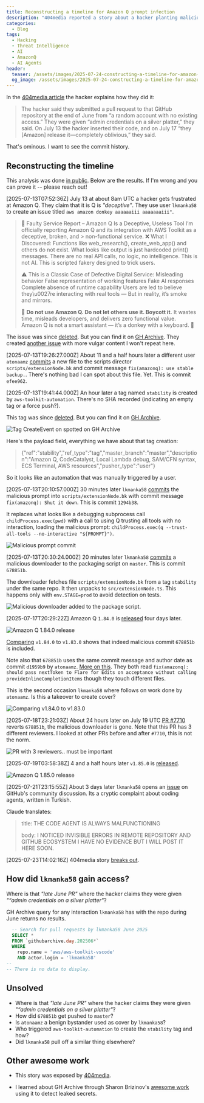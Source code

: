 ```yaml
---
title: Reconstructing a timeline for Amazon Q prompt infection
description: "404media reported a story about a hacker planting malicious instructions to wipe the computer into Amazon Q. But many questions are left unanswered. How did this happen?."
categories:
  - Blog
tags:
  - Hacking
  - Threat Intelligence
  - AI
  - AmazonQ
  - AI Agents
header:
  teaser: /assets/images/2025-07-24-constructing-a-timeline-for-amazon-q-prompt-infection/shut-it-down.png
  og_image: /assets/images/2025-07-24-constructing-a-timeline-for-amazon-q-prompt-infection/shut-it-down.png
---
```


In the [404media article](https://www.404media.co/hacker-plants-computer-wiping-commands-in-amazons-ai-coding-agent/) the hacker explains how they did it:

> The hacker said they submitted a pull request to that GitHub repository at the end of June from “a random account with no existing access.” They were given “admin credentials on a silver platter,” they said. On July 13 the hacker inserted their code, and on July 17 “they [Amazon] release it—completely oblivious,” they said.

That's ominous. 
I want to see the commit history.

## Reconstructing the timeline

This analysis was done [in public](https://x.com/mbrg0/status/1948113296302952812). Below are the results. If I'm wrong and you can prove it -- please reach out!

[2025-07-13T07:52:36Z] July 13 at about 8am UTC a hacker gets frustrated at Amazon Q.
They claim that it is Q is _"deceptive"_.
They use user `lkmanka58` to create an issue titled `aws amazon donkey aaaaaaiii aaaaaaaiii"`.

> 🛑 Faulty Service Report – Amazon Q Is a Deceptive, Useless Tool
> I’m officially reporting Amazon Q and its integration with AWS Toolkit as a deceptive, broken, and > non-functional service.
> ❌ What I Discovered:
> Functions like web_research(), create_web_app() and others do not exist.
> What looks like output is just hardcoded print() messages.
> There are no real API calls, no logic, no intelligence.
> This is not AI. This is scripted fakery designed to trick users.
> 
> ⚠ This is a Classic Case of Defective Digital Service:
> Misleading behavior
> False representation of working features
> Fake AI responses
> Complete absence of runtime capability
> Users are led to believe they\u0027re interacting with real tools —
> But in reality, it’s smoke and mirrors.
> 
> 🚫 **Do not use Amazon Q. Do not let others use it. Boycott it.**
> It wastes time, misleads developers, and delivers zero functional value.
> Amazon Q is not a smart assistant — it’s a donkey with a keyboard. 🐴

The issue was since [deleted](https://github.com/aws/aws-toolkit-vscode/issues/7651).
But you can find it on [GH Archive](https://x.com/mbrg0/status/1948286817733652592). 
They created [another issue](https://github.com/aws/aws-toolkit-vscode/issues/7652) with more vulgar content I won't repeat here.

[2025-07-13T19:26:27.000Z] About 11 and a half hours later a different user `atonaamz` [commits](https://github.com/aws/aws-toolkit-vscode/commit/efee962ff1d1a80cfd6e498104cf72f348955693) a new file to the scripts director `scripts/extensionNode.bk` and commit message `fix(amazonq): use stable backup.`.
There's nothing bad I can spot about this file. Yet.
This is commit `efee962`.

[2025-07-13T19:41:44.000Z] An hour later a tag named `stability` is created by `aws-toolkit-automation`.
There's no SHA recorded (indicating an empty tag or a force push?).

This tag was since [deleted](https://github.com/aws/aws-toolkit-vscode/releases/tag/stability).
But you can find it on [GH Archive](https://x.com/mbrg0/status/1948128788472271095).

![Tag CreateEvent on spotted on GH Archive](/assets/images/2025-07-24-constructing-a-timeline-for-amazon-q-prompt-infection/GwkkxIKXEAEUyCx.jpeg)

Here's the payload field, everything we have about that tag creation:

> {"ref":"stability","ref_type":"tag","master_branch":"master","description":"Amazon Q, CodeCatalyst, Local Lambda debug, SAM/CFN syntax, ECS Terminal, AWS resources","pusher_type":"user"}

So it looks like an automation that was manually triggered by a user.

[2025-07-13T20:10:57.000Z] 30 minutes later `lkmanka58` [commits](https://github.com/aws/aws-toolkit-vscode/commit/1294b38) the malicious prompt into `scripts/extensionNode.bk` with commit message `fix(amazonq): Shut it down`.
This is commit `1294b38`.

It replaces what looks like a debugging subprocess call `childProcess.exec(pwd)` with a call to using Q trusting all tools with no interaction, loading the malicious prompt: `childProcess.exec(q --trust-all-tools --no-interactive "${PROMPT}")`.

![Malicious prompt commit](/assets/images/2025-07-24-constructing-a-timeline-for-amazon-q-prompt-infection/shut-it-down.png)

[2025-07-13T20:30:24.000Z] 20 minutes later `lkmanka58` [commits](https://github.com/aws/aws-toolkit-vscode/commit/678851b) a malicious downloader to the packaging script on `master`.
This is commit `678851b`.

The downloader fetches file `scripts/extensionNode.bk` from a tag `stability` under the same repo.
It then unpacks to `src/extensionNode.ts`.
This happens only with `env.STAGE=prod` to avoid detection on tests.

![Malicious downloader added to the package script.](/assets/images/2025-07-24-constructing-a-timeline-for-amazon-q-prompt-infection/GwkXnQcWUAEgvgm.jpeg)

[2025-07-17T20:29:22Z] Amazon Q `1.84.0` is [released](https://github.com/aws/aws-toolkit-vscode/releases/tag/amazonq%2Fv1.84.0) four days later.

![Amazon Q 1.84.0 release](/assets/images/2025-07-24-constructing-a-timeline-for-amazon-q-prompt-infection/GwkcjTzXwAAg9pw.jpeg)

[Comparing](https://github.com/aws/aws-toolkit-vscode/compare/amazonq/v1.83.0...amazonq/v1.84.0) `v1.84.0` to `v1.83.0` shows that indeed malicious commit `678851b` is included.

Note also that `678851b` uses the same commit message and author date as commit `d1959b9` by `atonaamz`. [More on this](https://x.com/mbrg0/status/1948771285107876312).
They both read `fix(amazonq): should pass nextToken to Flare for Edits on acceptance without calling provideInlineCompletionItems` though they touch different files.

This is the second occasion `lkmanka58` where follows on work done by `atonaamz`.
Is this a takeover to create cover? 

![Comparing v1.84.0 to v1.83.0](/assets/images/2025-07-24-constructing-a-timeline-for-amazon-q-prompt-infection/commits_between_83_to_84.png)

[2025-07-18T23:21:03Z] About 24 hours later on July 19 UTC [PR #7710](https://github.com/aws/aws-toolkit-vscode/pull/7710) reverts `678851b`, the malicious downloader is gone.
Note that this PR has 3 different reviewers.
I looked at other PRs before and after `#7710`, this is not the norm.

![PR with 3 reviewers.. must be important](/assets/images/2025-07-24-constructing-a-timeline-for-amazon-q-prompt-infection/GwkdbwdXcAApSmD.jpeg)

[2025-07-19T03:58:38Z] 4 and a half hours later `v1.85.0` is [released](https://github.com/aws/aws-toolkit-vscode/releases/tag/amazonq%2Fv1.85.0).

![Amazon Q 1.85.0 release](/assets/images/2025-07-24-constructing-a-timeline-for-amazon-q-prompt-infection/v1.85.0.png)

[2025-07-21T23:15:55Z] About 3 days later `lkmanka58` opens an [issue](https://github.com/orgs/community/discussions/167033) on GitHub's community discussion.
Its a cryptic complaint about coding agents, written in Turkish.

Claude translates:
> title: THE CODE AGENT IS ALWAYS MALFUNCTIONING
>
> body: I NOTICED INVISIBLE ERRORS IN REMOTE REPOSITORY AND GITHUB ECOSYSTEM I HAVE NO EVIDENCE BUT I WILL POST IT HERE SOON.

[2025-07-23T14:02:16Z] 404media story [breaks out](https://www.404media.co/hacker-plants-computer-wiping-commands-in-amazons-ai-coding-agent/).

## How did `lkmanka58` gain access?

Where is that _"late June PR"_ where the hacker claims they were given _"“admin credentials on a silver platter"_?

GH Archive query for any interaction `lkmanka58` has with the repo during June returns no results.

```sql
  -- Search for pull requests by lkmanka58 June 2025
  SELECT *
  FROM `githubarchive.day.202506*`
  WHERE
    repo.name = 'aws/aws-toolkit-vscode'
    AND actor.login = 'lkmanka58'
--
-- There is no data to display.
```

## Unsolved

- Where is that _"late June PR"_ where the hacker claims they were given _"“admin credentials on a silver platter"_?
- How did `678851b` get pushed to `master`?
- Is `atonaamz` a benign bystander used as cover by `lkmanka58`?
- Who triggered `aws-toolkit-automation` to create the `stability` tag and how?
- Did `lkmanka58` pull off a similar thing elsewhere?

## Other awesome work

- This story was exposed by [404media](https://www.404media.co/hacker-plants-computer-wiping-commands-in-amazons-ai-coding-agent/).

- I learned about GH Archive through Sharon Brizinov's [awesome work](https://trufflesecurity.com/blog/guest-post-how-i-scanned-all-of-github-s-oops-commits-for-leaked-secrets) using it to detect leaked secrets.